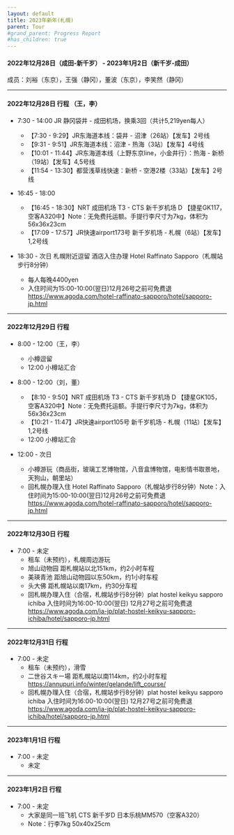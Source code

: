 ```yaml
---
layout: default
title: 2023年新年(札幌)
parent: Tour
#grand_parent: Progress Report
#has_children: true
---
```

#### 2022年12月28日（成田-新千岁） -  2023年1月2日（新千岁-成田）
成员：刘裕（东京），王强（静冈），董波（东京），李笑然（静冈）

--- 
#### 2022年12月28日 行程 （王，李）

* 7:30 - 14:00
    JR 静冈袋井 - 成田机场，换乘3回（共计5,219yen每人）
    * 【7:30 - 9:29】JR东海道本线：袋井 - 沼津（26站）【发车】2号线
    * 【9:31 - 9:51】JR东海道本线：沼津 - 热海（3站）【发车】4号线
    * 【10:01 - 11:44】JR东海道本线（上野东京line，小金井行）：热海 - 新桥（19站）【发车】4,5号线
    * 【11:54 - 13:30】都营浅草线快速：新桥 - 空港2楼（33站）【发车】2号线

* 16:45 - 18:00
    * 【16:45 - 18:30】NRT 成田机场 T3 - CTS 新千岁机场 D 【捷星GK117，空客A320中】Note：无免费托运额。手提行李尺寸为7kg，体积为56x36x23cm
    * 【17:09 - 17:57】JR快速airport173号 新千岁机场 - 札幌（6站）【发车】1,2号线

* 18:30 - 次日
    札幌附近逗留
    酒店入住办理 Hotel Raffinato Sapporo（札幌站步行8分钟）
    * 每人每晚4400yen
    * 入住时间为15:00-10:00(翌日)12月26号之前可免费退 https://www.agoda.com/hotel-raffinato-sapporo/hotel/sapporo-jp.html 
---
#### 2022年12月29日 行程 

* 8:00 - 12:00（王，李）
    * 小樽逗留
    * 12:00 小樽站汇合
 
* 8:00 - 12:00（刘，董）
    * 【8:10 - 9:50】NRT 成田机场 T3 - CTS 新千岁机场 D 【捷星GK105，空客A320中】Note：无免费托运额。手提行李尺寸为7kg，体积为56x36x23cm
    * 【10:21 - 11:47】JR快速airport105号 新千岁机场 - 札幌（11站）【发车】1,2号线
    * 12:00 小樽站汇合

* 12:00 - 次日
    * 小樽游玩（商品街，玻璃工艺博物馆，八音盒博物馆，电影情书取景地，天狗山，朝里站）
    * 回札幌办理入住 Hotel Raffinato Sapporo（札幌站步行8分钟）Note：入住时间为15:00-10:00(翌日)12月26号之前可免费退 https://www.agoda.com/hotel-raffinato-sapporo/hotel/sapporo-jp.html 
  
--- 
#### 2022年12月30日 行程
* 7:00 - 未定
    * 租车（未预约），札幌周边游玩
    * 旭山动物园 距札幌站以北151km，约2小时车程
    * 美瑛青池 距旭山动物园以东50km，约1小时车程
    * 头大佛 距札幌站以南17km，约30分车程
    * 回札幌办理入住（合宿，札幌站步行8分钟）plat hostel keikyu sapporo ichiba 入住时间为16:00-10:00(翌日)  12月27号之前可免费退 https://www.agoda.com/ja-jp/plat-hostel-keikyu-sapporo-ichiba/hotel/sapporo-jp.html
  
--- 
#### 2022年12月31日 行程
* 7:00 - 未定
    * 租车（未预约），滑雪
    * 二世谷スキー場 距札幌站以南114km，约2小时车程 https://annupuri.info/winter/gelande/lift_course/
    * 回札幌办理入住（合宿，札幌站步行8分钟）plat hostel keikyu sapporo ichiba 入住时间为16:00-10:00(翌日)  12月27号之前可免费退 https://www.agoda.com/ja-jp/plat-hostel-keikyu-sapporo-ichiba/hotel/sapporo-jp.html

--- 
#### 2023年1月1日 行程
* 7:00 - 未定
    * 未定

--- 
#### 2023年1月2日 行程
* 7:00 - 未定
    * 大家是同一班飞机 CTS 新千岁D 日本乐桃MM570（空客A320）
    * Note：行李7kg 50x40x25cm 